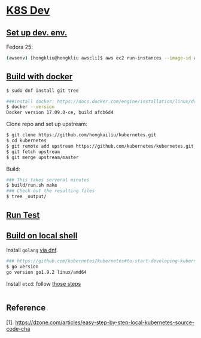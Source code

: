 # [K8S Dev](https://github.com/kubernetes/community/tree/master/contributors/devel)

## [Set up dev. env.](https://github.com/kubernetes/community/blob/master/contributors/devel/development.md)

Fedora 25:

```sh
(awsenv) [hongkliu@hongkliu awscli]$ aws ec2 run-instances --image-id ami-7c25e604     --security-group-ids sg-5c5ace38 --count 1 --instance-type m4.xlarge --key-name id_rsa_perf     --subnet subnet-4879292d --block-device-mappings "[{\"DeviceName\":\"/dev/sda1\", \"Ebs\":{\"VolumeSize\": 60}}]"     --query 'Instances[*].InstanceId'     --tag-specifications="[{\"ResourceType\":\"instance\",\"Tags\":[{\"Key\":\"Name\",\"Value\":\"qe-hongkliu-fedora25-k8s-dev\"}]}]"
```

## [Build with docker](https://github.com/kubernetes/community/blob/master/contributors/devel/development.md#building-kubernetes-with-docker)

```sh
$ sudo dnf install git tree

###install docker: https://docs.docker.com/engine/installation/linux/docker-ce/fedora/
$ docker --version
Docker version 17.09.0-ce, build afdb6d4
```

Clone repo and set up upstream:

```sh
$ git clone https://github.com/hongkailiu/kubernetes.git
$ cd kubernetes
$ git remote add upstream https://github.com/kubernetes/kubernetes.git
$ git fetch upstream
$ git merge upstream/master
```

Build:

```sh
### This takes serveral minutes
$ build/run.sh make
### Check out the resulting files
$ tree _output/
```

## [Run Test](https://github.com/kubernetes/community/blob/master/contributors/devel/testing.md)

## [Build on local shell](https://github.com/kubernetes/community/blob/master/contributors/devel/development.md#building-kubernetes-on-a-local-osshell-environment)

Install `golang` [via dnf](../origin/README.md#prerequisites).

```sh
### https://github.com/kubernetes/kubernetes#to-start-developing-kubernetes
$ go version
go version go1.9.2 linux/amd64
```

Install `etcd`: follow [those steps](https://github.com/kubernetes/community/blob/master/contributors/devel/testing.md#install-etcd-dependency)

```sh

```


## Reference

[1]. https://dzone.com/articles/easy-step-by-step-local-kubernetes-source-code-cha
